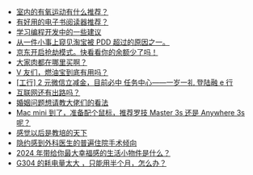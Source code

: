 + [室内的有氧运动有什么推荐？](https://www.v2ex.com/t/1101017)
+ [有好用的电子书阅读器推荐？](https://www.v2ex.com/t/1101002)
+ [学习编程开发中的一些建议](https://www.v2ex.com/t/1100994)
+ [从一件小事上窥见淘宝被 PDD 超过的原因之一。](https://www.v2ex.com/t/1101071)
+ [京东开启抢劫模式。快看看你的余额少了吗！](https://www.v2ex.com/t/1101049)
+ [大家肉都在哪里买啊？](https://www.v2ex.com/t/1101038)
+ [V 友们，燃油宝到底有用吗？](https://www.v2ex.com/t/1101056)
+ [[工行] 2 元微信立减金，目前必中
任务中心——一岁一礼 登陆融 e 行](https://www.v2ex.com/t/1101004)
+ [互联网还有出路吗？](https://www.v2ex.com/t/1101045)
+ [婚姻问题想请教大佬们的看法](https://www.v2ex.com/t/1101085)
+ [Mac mini 到了，准备配个鼠标，推荐罗技 Master 3s 还是 Anywhere 3s 呢？](https://www.v2ex.com/t/1101098)
+ [感觉以后是教培的天下](https://www.v2ex.com/t/1101084)
+ [隐约感到外科医生的普遍住院手术倾向](https://www.v2ex.com/t/1101140)
+ [2024 年带给你最大幸福感的生活小物件是什么？](https://www.v2ex.com/t/1101144)
+ [G304 的耗电量太大 ，只能用半个月，怎么办？](https://www.v2ex.com/t/1101149)
